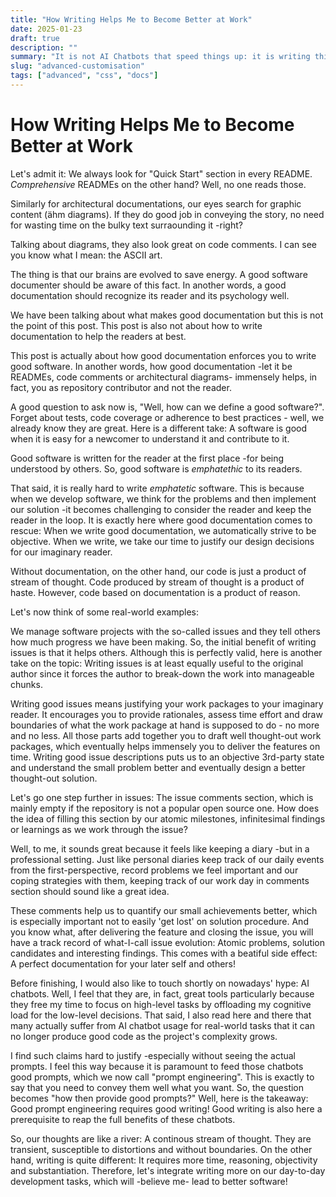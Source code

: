 ```yaml
---
title: "How Writing Helps Me to Become Better at Work"
date: 2025-01-23
draft: true
description: ""
summary: "It is not AI Chatbots that speed things up: it is writing things down first."
slug: "advanced-customisation"
tags: ["advanced", "css", "docs"]
---
```

# How Writing Helps Me to Become Better at Work

Let's admit it: We always look for "Quick Start" section in every README. *Comprehensive* READMEs on the other hand? Well, no one reads those. 

Similarly for architectural documentations, our eyes search for graphic content (ähm diagrams). If they do good job in conveying the story, no need for wasting time on the bulky text surraounding it -right?

Talking about diagrams, they also look great on code comments. I can see you know what I mean: the ASCII art.

The thing is that our brains are evolved to save energy. A good software documenter should be aware of this fact. In another words, a good documentation should recognize its reader and its psychology well. 

We have been talking about what makes good documentation but this is not the point of this post. This post is also not about how to write documentation to help the readers at best. 

This post is actually about how good documentation enforces you to write good software. In another words, how good documentation -let it be READMEs, code comments or architectural diagrams- immensely helps, in fact, you as repository contributor and not the reader. 

A good question to ask now is, "Well, how can we define a good software?". Forget about tests, code coverage or adherence to best practices - well, we already know they are great. Here is a different take: A software is good when it is easy for a newcomer to understand it and contribute to it. 

Good software is written for the reader at the first place -for being understood by others. So, good software is *emphatethic* to its readers. 

That said, it is really hard to write *emphatetic* software. This is because when we develop software, we think for the problems and then implement our solution -it becomes challenging to consider the reader and keep the reader in the loop. It is exactly here where good documentation comes to rescue: When we write good documentation, we automatically strive to be objective. When we write, we take our time to justify our design decisions for our imaginary reader. 

Without documentation, on the other hand, our code is just a product of stream of thought. Code produced by stream of thought is a product of haste. However, code based on documentation is a product of reason.

Let's now think of some real-world examples:

We manage software projects with the so-called issues and they tell others how much progress we have been making. So, the initial benefit of writing issues is that it helps others. Although this is perfectly valid, here is another take on the topic: Writing issues is at least equally useful to the original author since it forces the author to break-down the work into manageable chunks. 

Writing good issues means justifying your work packages to your imaginary reader. It encourages you to provide rationales, assess time effort and draw boundaries of what the work package at hand is supposed to do - no more and no less. All those parts add together you to draft well thought-out work packages, which eventually helps immensely you to deliver the features on time. Writing good issue descriptions puts us to an objective 3rd-party state and understand the small problem better and eventually design a better thought-out solution. 

Let's go one step further in issues: The issue comments section, which is mainly empty if the repository is not a popular open source one. How does the idea of filling this section by our atomic milestones, infinitesimal findings or learnings as we work through the issue? 

Well, to me, it sounds great because it feels like keeping a diary -but in a professional setting. Just like personal diaries keep track of our daily events from the first-perspective, record problems we feel important and our coping strategies with them, keeping track of our work day in comments section should sound like a great idea. 

These comments help us to quantify our small achievements better, which is especially important not to easily 'get lost' on solution procedure. And you know what, after delivering the feature and closing the issue, you will have a track record of what-I-call issue evolution: Atomic problems, solution candidates and interesting findings. This comes with a beatiful side effect: A perfect documentation for your later self and others!

Before finishing, I would also like to touch shortly on nowadays' hype: AI chatbots. Well, I feel that they are, in fact, great tools particularly because they free my time to focus on high-level tasks by offloading my cognitive load for the low-level decisions. That said, I also read here and there that many actually suffer from AI chatbot usage for real-world tasks that it can no longer produce good code as the project's complexity grows. 

I find such claims hard to justify -especially without seeing the actual prompts. I feel this way because it is paramount to feed those chatbots good prompts, which we now call "prompt engineering". This is exactly to say that you need to convey them well what you want. So, the question becomes "how then provide good prompts?" Well, here is the takeaway: Good prompt engineering requires good writing! Good writing is also here a prerequisite to reap the full benefits of these chatbots.   

So, our thoughts are like a river: A continous stream of thought. They are transient, susceptible to distortions and without boundaries. On the other hand, writing is quite different: It requires more time, reasoning, objectivity and substantiation. Therefore, let's integrate writing more on our day-to-day development tasks, which will -believe me- lead to better software!   

